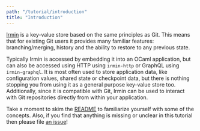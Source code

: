 ```yaml
---
path: "/tutorial/introduction"
title: "Introduction"
---
```


[Irmin](https://github.com/mirage/irmin) is a key-value store based on the same
principles as Git. This means that for existing Git users it provides many
familiar features: branching/merging, history and the ability to restore to any
previous state.

Typically Irmin is accessed by embedding it into an OCaml application, but can
also be accessed using HTTP using `irmin-http` or GraphQL using `irmin-graphql`.
It is most often used to store application data, like configuration values,
shared state or checkpoint data, but there is nothing stopping you from using it
as a general purpose key-value store too. Additionally, since it is compatible
with Git, Irmin can be used to interact with Git repositories directly from
within your application.

Take a moment to skim the
[README](https://github.com/mirage/irmin/blob/master/README.md) to familiarize
yourself with some of the concepts. Also, if you find that anything is missing
or unclear in this tutorial then please file
[an issue](https://github.com/tarides/irmin.io/issues)!
